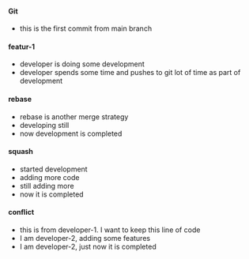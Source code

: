#### Git
* this is the first commit from main branch

#### featur-1
* developer is doing some development
* developer spends some time and pushes to git lot of time as part of development

#### rebase
* rebase is another merge strategy
* developing still
* now development is completed

#### squash
* started development
* adding more code
* still adding more
* now it is completed


#### conflict
* this is from developer-1. I want to keep this line of code
* I am developer-2, adding some features
* I am developer-2, just now it is completed

